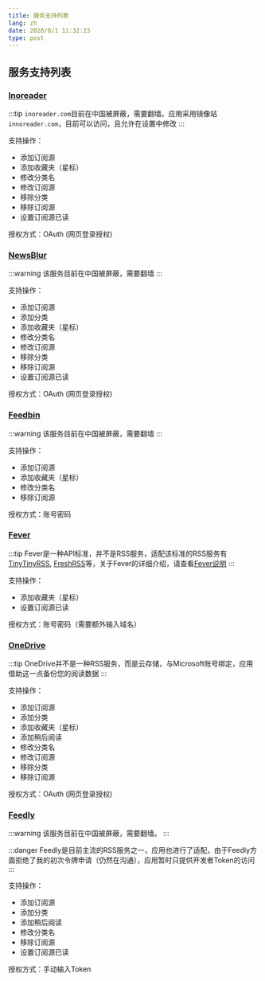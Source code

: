 ```yaml
---
title: 服务支持列表
lang: zh
date: 2020/8/1 11:32:23
type: post
---
```


## 服务支持列表

### [Inoreader](https://www.inoreader.com/)

:::tip
`inoreader.com`目前在中国被屏蔽，需要翻墙。应用采用镜像站`innoreader.com`，目前可以访问，且允许在设置中修改
:::

支持操作：

- 添加订阅源
- 添加收藏夹（星标）
- 修改分类名
- 修改订阅源
- 移除分类
- 移除订阅源
- 设置订阅源已读

授权方式：OAuth (网页登录授权)

### [NewsBlur](https://www.newsblur.com/)

:::warning
该服务目前在中国被屏蔽，需要翻墙
:::

支持操作：

- 添加订阅源
- 添加分类
- 添加收藏夹（星标）
- 修改分类名
- 修改订阅源
- 移除分类
- 移除订阅源
- 设置订阅源已读

授权方式：OAuth (网页登录授权)

### [Feedbin](https://www.feedbin.com/)

:::warning
该服务目前在中国被屏蔽，需要翻墙
:::

支持操作：

- 添加订阅源
- 添加收藏夹（星标）
- 修改分类名
- 移除订阅源

授权方式：账号密码

### [Fever](https://feedafever.com/api)

:::tip
Fever是一种API标准，并不是RSS服务，适配该标准的RSS服务有[TinyTinyRSS](https://tt-rss.org/), [FreshRSS](https://freshrss.org/)等，关于Fever的详细介绍，请查看[Fever说明](./fever.html)
:::

支持操作：

- 添加收藏夹（星标）
- 设置订阅源已读

授权方式：账号密码（需要额外输入域名）

### [OneDrive](https://www.microsoft.com/en/microsoft-365/onedrive/online-cloud-storage)

:::tip
OneDrive并不是一种RSS服务，而是云存储，与Microsoft账号绑定，应用借助这一点备份您的阅读数据
:::

支持操作：

- 添加订阅源
- 添加分类
- 添加收藏夹（星标）
- 添加稍后阅读
- 修改分类名
- 修改订阅源
- 移除分类
- 移除订阅源

授权方式：OAuth (网页登录授权)

### [Feedly](https://feedly.com/)

:::warning
该服务目前在中国被屏蔽，需要翻墙。
:::

:::danger
Feedly是目前主流的RSS服务之一，应用也进行了适配，由于Feedly方面拒绝了我的初次令牌申请（仍然在沟通），应用暂时只提供开发者Token的访问
:::

支持操作：

- 添加订阅源
- 添加分类
- 添加稍后阅读
- 修改分类名
- 移除订阅源
- 设置订阅源已读

授权方式：手动输入Token
